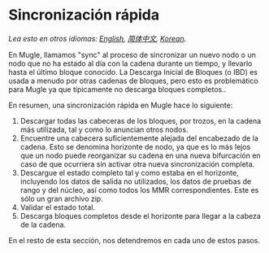 # Sincronización rápida

*Lea esto en otros idiomas: [English](../fast-sync.md), [简体中文](fast-sync_ZH-CN.md), [Korean](fast-sync_KR.md).*

En Mugle, llamamos "sync" al proceso de sincronizar un nuevo nodo o un nodo que no ha estado al día con la cadena durante un
tiempo, y llevarlo hasta el último bloque conocido. La Descarga Inicial de Bloques (o IBD) es usada a menudo por otras cadenas
de bloques, pero esto es problemático para Mugle ya que típicamente no descarga bloques completos..

En resumen, una sincronización rápida en Mugle hace lo siguiente:

1. Descargar todas las cabeceras de los bloques, por trozos, en la cadena más utilizada,
   tal y como lo anuncian otros nodos.
1. Encuentre una cabecera suficientemente alejada del encabezado de la cadena. Esto se denomina horizonte de nodo, ya que es lo
   más lejos que un nodo puede reorganizar su cadena en una nueva bifurcación en caso de que ocurriera sin activar otra nueva
   sincronización completa.
1. Descargue el estado completo tal y como estaba en el horizonte, incluyendo los datos de salida no utilizados, los datos de
   pruebas de rango y del núcleo, así como todos los MMR correspondientes. Este es sólo un gran archivo zip.
1. Validar el estado total.
1. Descarga bloques completos desde el horizonte para llegar a la cabeza de la cadena.

En el resto de esta sección, nos detendremos en cada uno de estos pasos.
